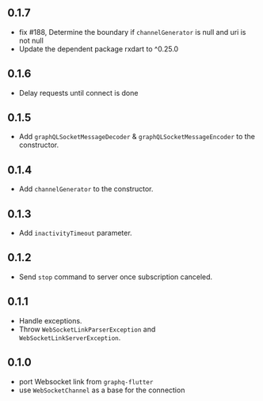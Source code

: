 ## 0.1.7

- fix #188, Determine the boundary if `channelGenerator` is null and uri is not null
- Update the dependent package rxdart to ^0.25.0

## 0.1.6

- Delay requests until connect is done

## 0.1.5

- Add `graphQLSocketMessageDecoder` & `graphQLSocketMessageEncoder` to the constructor.

## 0.1.4

- Add `channelGenerator` to the constructor.

## 0.1.3

- Add `inactivityTimeout` parameter.

## 0.1.2

- Send `stop` command to server once subscription canceled.

## 0.1.1

- Handle exceptions.
- Throw `WebSocketLinkParserException` and `WebSocketLinkServerException`.

## 0.1.0

- port Websocket link from `graphq-flutter`
- use `WebSocketChannel` as a base for the connection
